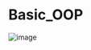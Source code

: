 # Basic_OOP

![image](https://user-images.githubusercontent.com/20764337/113413135-fa7b6600-93ca-11eb-91d4-6b1bd76dfd2b.png)
